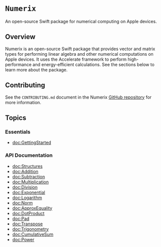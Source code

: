 # ``Numerix``

An open-source Swift package for numerical computing on Apple devices.

## Overview

Numerix is an open-source Swift package that provides vector and matrix types for performing linear algebra and other numerical computations on Apple devices. It uses the Accelerate framework to perform high-performance and energy-efficient calculations. See the sections below to learn more about the package.

## Contributing

See the `CONTRIBUTING.md` document in the Numerix [GitHub repository](https://github.com/wigging/numerix) for more information.

## Topics

### Essentials

- <doc:GettingStarted>

### API Documentation

- <doc:Structures>
- <doc:Addition>
- <doc:Subtraction>
- <doc:Multiplication>
- <doc:Division>
- <doc:Exponential>
- <doc:Logarithm>
- <doc:Norm>
- <doc:ApproxEquality>
- <doc:DotProduct>
- <doc:Pad>
- <doc:Transpose>
- <doc:Trigonometry>
- <doc:CumulativeSum>
- <doc:Power>
